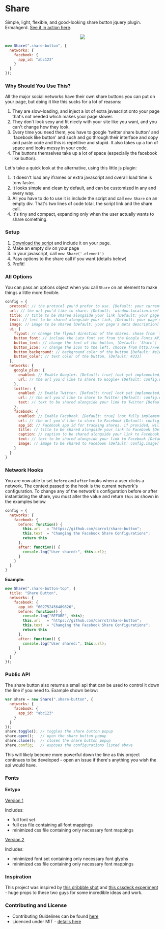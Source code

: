 Share
=====
Simple, light, flexible, and good-looking share button jquery plugin. Ermahgerd. [See it in action here](http://sharebutton.co/).

<p align="center"><a><img src="http://cl.ly/Ti66/prev.jpg" /></a></p>


```js
new Share(".share-button", {
  networks: {
    facebook: {
      app_id: "abc123"
    }
  }
});
```

### Why Should You Use This?

All the major social networks have their own share buttons you can put on your page, but doing it like this sucks for a lot of reasons:

1. They are slow-loading, and inject a lot of extra javascript onto your page that's not needed which makes your page slower.
2. They don't look sexy and fit nicely with your site like you want, and you can't change how they look.
3. Every time you need them, you have to google 'twitter share button' and 'facebook like button' and such and go through their interface and copy and paste code and this is repetitive and stupid. It also takes up a ton of space and looks messy in your code.
4. The buttons themselves take up a lot of space (especially the facebook like button).

Let's take a quick look at the alternative, using this little js plugin:

1. It doesn't load any iframes or extra javascript and overall load time is tons faster.
2. It looks simple and clean by default, and can be customized in any and every way.
3. All you have to do to use it is include the script and call `new Share` on an empty div. That's two lines of code total, the script link and the share call.
4. It's tiny and compact, expanding only when the user actually wants to share something.

### Setup

1. [Download the script](https://github.com/carrot/share-button/releases/download/v0.0.6/share.min.js) and include it on your page.
2. Make an empty div on your page
3. In your javascript, call `new Share('.element')`
4. Pass options to the share call if you want (details below)
5. Profit!

### All Options

You can pass an options object when you call `Share` on an element to make things a little more flexible.

```js
config = {
  protocol: // the protocol you'd prefer to use. [Default: your current protocol]
  url: // the url you'd like to share. [Default: `window.location.href`]
  title: // title to be shared alongside your link [Default: your page's meta description]
  text: // text to be shared alongside your link, [Default: your page's meta description]   
  image: // image to be shared [Default: your page's meta description]
  ui: {
    flyout: // change the flyout direction of the shares. chose from `top left`, `top center`, `top right`, `bottom left`, `bottom right`, or `bottom center` [Default: `top center`]
    button_font: // include the Lato font set from the Google Fonts API. [Default: `true`]
    button_text: // change the text of the button, [Default: `Share`]
    button_icon: // change the icon to the left. choose from http://weloveiconfonts.com/#entypo) [Default: 'export']
    button_background: // background color of the button [Default: #e1e1e1]
    button_color: // text color of the button, [Default: #333]  
  },
  networks: {
    google_plus: {
      enabled: // Enable Google+. [Default: true] (not yet implemented)
      url: // the url you'd like to share to Google+ [Default: config.url]
    },
    twitter: {
      enabled: // Enable Twitter. [Default: true] (not yet implemented)
      url: // the url you'd like to share to Twitter [Default: config.url]
      text: // text to be shared alongside your link to Twitter [Default: config.text]
    },
    facebook: {
      enabled: // Enable Facebook. [Default: true] (not fully implemented)
      url: // the url you'd like to share to Facebook [Default: config.url]
      app_id: // Facebook app id for tracking shares. if provided, will use the facebook API
      title: // title to be shared alongside your link to Facebook [Default: config.title]
      caption: // caption to be shared alongside your link to Facebook [Default: null]
      text: // text to be shared alongside your link to Facebook [Default: config.text]
      image: // image to be shared to Facebook [Default: config.image]
    }
  }
}
```

### Network Hooks

You are now able to set `before` and `after` hooks when a user clicks a network. The context passed to the hook is the current network's configuration. To change any of the network's configuration before or after instantiating the share, you must alter the value and return `this` as shown in the examples below.

```js
config = {
  networks: {
    facebook: {
      before: function() {
        this.url   = "https://github.com/carrot/share-button";
        this.text  = "Changing the Facebook Share Configurations";
        return this
      },
      after: function() {
        console.log("User shared:", this.url);
      }
    }
  }
}
```



**Example:**

```js
new Share(".share-button-top", {
  title: "Share Button",
  networks: {
    facebook: {
      app_id: "602752456409826",
      before: function() {
        console.log("BEFORE", this);
        this.url   = "https://github.com/carrot/share-button";
        this.text  = "Changing the Facebook Share Configurations";
        return this
      },
      after: function() {
        console.log("User shared:", this.url);
      }
    }
  }
});
```

### Public API

The share button also returns a small api that can be used to control it down the line if you need to. Example shown below:

```js
var share = new Share(".share-button", {
  networks: {
    facebook: {
      app_id: "abc123"
    }
  }
});
share.toggle(); // toggles the share button popup
share.open();   // open the share button popup
share.close();  // closes the share button popup
share.config;   // exposes the configurations listed above
```

This will likely become more powerful down the line as this project continues to be developed - open an issue if there's anything you wish the api would have.

### Fonts ###

#### Entypo ###

[Version 1](https://www.sharebutton.co/fonts/entypo.zip)

Includes:
- full font set
- full css file containing all font mappings
- minimized css file containing only necessary font mappings

[Version 2](https://www.sharebutton.co/fonts/v2/entypo.zip)

Includes:
- minimized font set containing only necessary font glyphs
- minimized css file containing only necessary font mappings

### Inspiration

This project was inspired by [this dribbble shot](http://dribbble.com/shots/1072278) and [this cssdeck experiment](http://cssdeck.com/labs/css-social-share-button) - huge props to these two guys for some incredible ideas and work.

### Contributing and License

- Contributing Guidelines can be found [here](contributing.md)
- Licenced under MIT - [details here](license.md)

